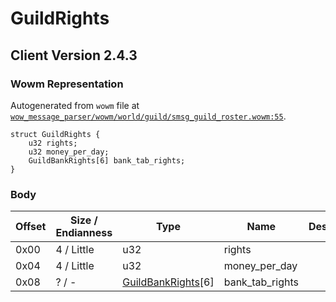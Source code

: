 # GuildRights

## Client Version 2.4.3

### Wowm Representation

Autogenerated from `wowm` file at [`wow_message_parser/wowm/world/guild/smsg_guild_roster.wowm:55`](https://github.com/gtker/wow_messages/tree/main/wow_message_parser/wowm/world/guild/smsg_guild_roster.wowm#L55).
```rust,ignore
struct GuildRights {
    u32 rights;
    u32 money_per_day;
    GuildBankRights[6] bank_tab_rights;
}
```
### Body

| Offset | Size / Endianness | Type | Name | Description | Comment |
| ------ | ----------------- | ---- | ---- | ----------- | ------- |
| 0x00 | 4 / Little | u32 | rights |  |  |
| 0x04 | 4 / Little | u32 | money_per_day |  |  |
| 0x08 | ? / - | [GuildBankRights](guildbankrights.md)[6] | bank_tab_rights |  |  |

